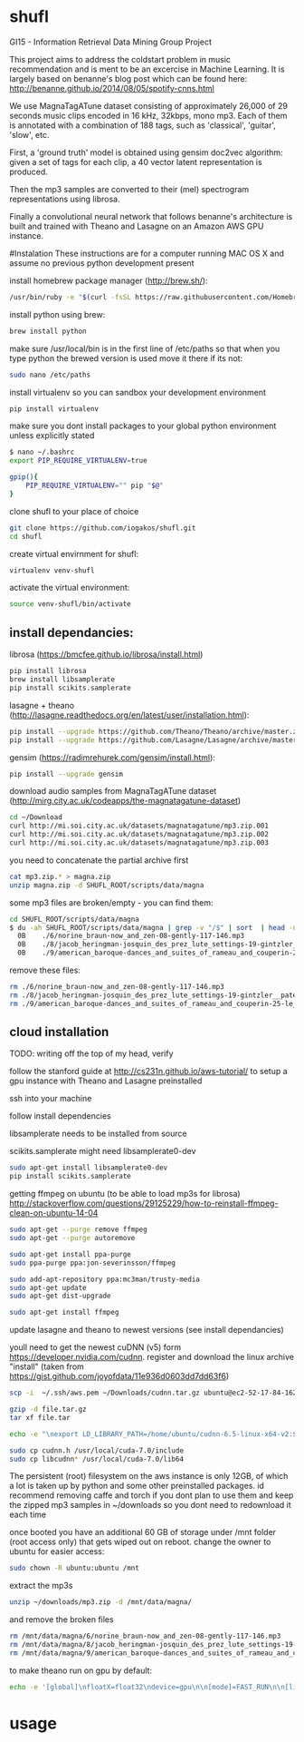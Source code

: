 # shufl
GI15 - Information Retrieval Data Mining Group Project

This project aims to address the coldstart problem in music recommendation and is ment to be an excercise in Machine Learning. It is largely based on benanne's blog post which can be found here: http://benanne.github.io/2014/08/05/spotify-cnns.html

We use MagnaTagATune dataset consisting of approximately 26,000 of 29 seconds music clips encoded in 16 kHz, 32kbps, mono mp3. Each of them is annotated with a combination of 188 tags, such as 'classical', 'guitar', 'slow', etc. 

First, a 'ground truth' model is obtained using gensim doc2vec algorithm: given a set of tags for each clip, a 40 vector latent representation is produced.

Then the mp3 samples are converted to their (mel) spectrogram representations using librosa.

Finally a convolutional neural network that follows benanne's architecture is built and trained with Theano and Lasagne on an Amazon AWS GPU instance.

#Instalation
These instructions are for a computer running MAC OS X and assume no previous python development present

install homebrew package manager (http://brew.sh/):
```bash
/usr/bin/ruby -e "$(curl -fsSL https://raw.githubusercontent.com/Homebrew/install/master/install)"
```

install python using brew:
```bash
brew install python
```

make sure /usr/local/bin is in the first line of /etc/paths so that when you type python the brewed version is used
move it there if its not:
```bash
sudo nano /etc/paths
```

install virtualenv so you can sandbox your development environment
```bash
pip install virtualenv
```

make sure you dont install packages to your global python environment unless explicitly stated
```bash
$ nano ~/.bashrc
export PIP_REQUIRE_VIRTUALENV=true

gpip(){
    PIP_REQUIRE_VIRTUALENV="" pip "$@"
}
```

clone shufl to your place of choice
```bash
git clone https://github.com/iogakos/shufl.git
cd shufl
```

create virtual envirnment for shufl:
```bash
virtualenv venv-shufl
```

activate the virtual environment:
```bash
source venv-shufl/bin/activate
```

## install dependancies:
librosa (https://bmcfee.github.io/librosa/install.html)
```bash
pip install librosa
brew install libsamplerate
pip install scikits.samplerate
```

lasagne + theano (http://lasagne.readthedocs.org/en/latest/user/installation.html):
```bash
pip install --upgrade https://github.com/Theano/Theano/archive/master.zip
pip install --upgrade https://github.com/Lasagne/Lasagne/archive/master.zip
```
gensim (https://radimrehurek.com/gensim/install.html):
```bash
pip install --upgrade gensim
```

download audio samples from MagnaTagATune dataset (http://mirg.city.ac.uk/codeapps/the-magnatagatune-dataset)
```bash
cd ~/Download
curl http://mi.soi.city.ac.uk/datasets/magnatagatune/mp3.zip.001
curl http://mi.soi.city.ac.uk/datasets/magnatagatune/mp3.zip.002
curl http://mi.soi.city.ac.uk/datasets/magnatagatune/mp3.zip.003
```

you need to concatenate the partial archive first
```bash
cat mp3.zip.* > magna.zip
unzip magna.zip -d SHUFL_ROOT/scripts/data/magna
```

some mp3 files are broken/empty - you can find them:
```bash
cd SHUFL_ROOT/scripts/data/magna
$ du -ah SHUFL_ROOT/scripts/data/magna | grep -v "/$" | sort  | head -n 20
  0B	./6/norine_braun-now_and_zen-08-gently-117-146.mp3
  0B	./8/jacob_heringman-josquin_des_prez_lute_settings-19-gintzler__pater_noster-204-233.mp3
  0B	./9/american_baroque-dances_and_suites_of_rameau_and_couperin-25-le_petit_rien_xiveme_ordre_couperin-88-117.mp3
```

remove these files:
```bash
rm ./6/norine_braun-now_and_zen-08-gently-117-146.mp3
rm ./8/jacob_heringman-josquin_des_prez_lute_settings-19-gintzler__pater_noster-204-233.mp3
rm ./9/american_baroque-dances_and_suites_of_rameau_and_couperin-25-le_petit_rien_xiveme_ordre_couperin-88-117.mp3
```

## cloud installation
TODO: writing off the top of my head, verify

follow the stanford guide at http://cs231n.github.io/aws-tutorial/ to setup a gpu instance with Theano and Lasagne preinstalled

ssh into your machine

follow install dependencies

libsamplerate needs to be installed from source

scikits.samplerate might need libsamplerate0-dev
```bash
sudo apt-get install libsamplerate0-dev
pip install scikits.samplerate
```

getting ffmpeg on ubuntu (to be able to load mp3s for librosa)
http://stackoverflow.com/questions/29125229/how-to-reinstall-ffmpeg-clean-on-ubuntu-14-04

```bash
sudo apt-get --purge remove ffmpeg
sudo apt-get --purge autoremove

sudo apt-get install ppa-purge
sudo ppa-purge ppa:jon-severinsson/ffmpeg

sudo add-apt-repository ppa:mc3man/trusty-media
sudo apt-get update
sudo apt-get dist-upgrade

sudo apt-get install ffmpeg
```

update lasagne and theano to newest versions (see install dependancies)

youll need to get the newest cuDNN (v5) form https://developer.nvidia.com/cudnn. register and download the linux archive
"install" (taken from https://gist.github.com/joyofdata/11e936d0603dd7dd63f6)
```bash
scp -i  ~/.ssh/aws.pem ~/Downloads/cudnn.tar.gz ubuntu@ec2-52-17-84-162.eu-west-1.compute.amazonaws.com:/home/ubuntu/downloads

gzip -d file.tar.gz
tar xf file.tar

echo -e "\nexport LD_LIBRARY_PATH=/home/ubuntu/cudnn-6.5-linux-x64-v2:$LD_LIBRARY_PATH" >> ~/.bashrc

sudo cp cudnn.h /usr/local/cuda-7.0/include
sudo cp libcudnn* /usr/local/cuda-7.0/lib64
```

The persistent (root) filesystem on the aws instance is only 12GB, of which a lot is taken up by python and some other preinstalled packages. id recommend removing caffe and torch if you dont plan to use them and keep the zipped mp3 samples in ~/downloads so you dont need to redownload it each time

once booted you have an additional 60 GB of storage under /mnt folder (root access only) that gets wiped out on reboot. change the owner to ubuntu for easier access:
```bash
sudo chown -R ubuntu:ubuntu /mnt
```

extract the mp3s
```bash
unzip ~/downloads/mp3.zip -d /mnt/data/magna/
```

and remove the broken files
```bash
rm /mnt/data/magna/6/norine_braun-now_and_zen-08-gently-117-146.mp3
rm /mnt/data/magna/8/jacob_heringman-josquin_des_prez_lute_settings-19-gintzler__pater_noster-204-233.mp3
rm /mnt/data/magna/9/american_baroque-dances_and_suites_of_rameau_and_couperin-25-le_petit_rien_xiveme_ordre_couperin-88-117.mp3
```

to make theano run on gpu by default:
```bash
echo -e '[global]\nfloatX=float32\ndevice=gpu\n\n[mode]=FAST_RUN\n\n[lib]\ncnmem=0.9\n\n[nvcc]\nfastmath=True\n\n[cuda]\nroot=/usr/local/cuda' > ~/.theanorc
```

# usage
